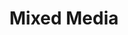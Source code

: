 ---
layout: art_gallery
title: Mixed Media
permalink: /art/mixed-media/
description: "A gallery of my mixed media artwork."
art_category: mixed-media
--- 